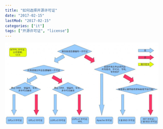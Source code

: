 ```yaml
---
title: "如何选择开源许可证"
date: "2017-02-15"
lastMod: "2017-02-15"
categories: ["it"]
tags: ["开源许可证", "license"]
---
```


![](image.png)